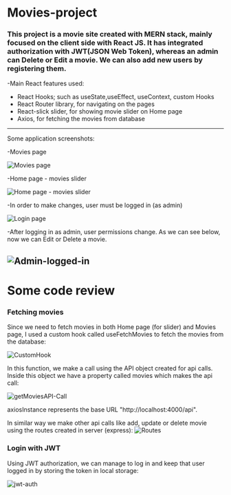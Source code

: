 # Movies-project

<h3> This project is a movie site created with MERN stack, mainly focused on the client side with React JS.
It has integrated authorization with JWT(JSON Web Token), whereas an admin can  Delete or Edit a movie.
We can also add new users by registering them. </h3>

-Main React features used: 
* React Hooks; such as useState,useEffect, useContext, custom Hooks
* React Router library, for navigating on the pages
* React-slick slider, for showing movie slider on Home page
* Axios, for fetching the movies from database 
---
Some application screenshots: 

-Movies page

![Movies page](https://user-images.githubusercontent.com/44265863/140621318-4f1f8f6e-ef6f-459c-809c-e6a9794bbf5b.jpg)

-Home page - movies slider

![Home page - movies slider](https://user-images.githubusercontent.com/44265863/140621373-65f6b3ff-8339-4200-a731-e41450ca6742.jpg)


-In order to make changes, user must be logged in (as admin)

![Login page](https://user-images.githubusercontent.com/44265863/140621419-34c92d73-c411-42e5-b4c7-4ff9eab1f5e9.jpg)

-After logging in as admin, user permissions change. As we can see below, now we can Edit or Delete a movie.

![Admin-logged-in](https://user-images.githubusercontent.com/44265863/140621487-7d49ff90-36a6-4007-bb44-3e5f52ca6a00.jpg)
--- 
<h1> Some code review </h1>
<h3> Fetching movies </h3>
Since we need to fetch movies in both Home page (for slider) and Movies page, I used a custom hook called useFetchMovies to fetch the movies from the database: 

![CustomHook](https://user-images.githubusercontent.com/44265863/140739211-158a8d95-a934-430f-bbcd-37d66baa0f5f.jpg)

In this function, we make a call using the API object created for api calls. Inside this object we have a property called movies which makes the api call: 

![getMoviesAPI-Call](https://user-images.githubusercontent.com/44265863/140739875-06677131-7b27-4f0f-be6e-3a99d58e3e00.jpg)

axiosInstance represents the base URL "http://localhost:4000/api". 

In similar way we make other api calls like add, update or delete movie using the routes created in server (express): 
![Routes](https://user-images.githubusercontent.com/44265863/140740192-4347a164-011e-4588-82b5-443079cf69bd.jpg)

<h3> Login with JWT </h3>

Using JWT authorization, we can manage to log in and keep that user logged in by storing the token in local storage: 

![jwt-auth](https://user-images.githubusercontent.com/44265863/140747456-3977aebd-811f-498c-981b-36bcbf91f09e.jpg)

